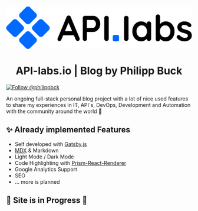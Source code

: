 <p align="center">
  <a>
    <img alt="API-labs.io" src="src/images/api-labs-logo.png"/>
  </a>
</p>
<h1 align="center">
  API-labs.io | Blog by Philipp Buck
</h1>
<p>
  <a href="https://twitter.com/intent/follow?screen_name=philippbck">
    <img src="https://img.shields.io/twitter/follow/philippbck.svg?label=Follow%20@philippbck" alt="Follow @philippbck" />
  </a>
</p>

An ongoing full-stack personal blog project with a lot of nice used features to share my experiences in IT, API´s, DevOps, Development and Automation with the community around the world 🙌

## ✨ Already implemented Features

- Self developed with [Gatsby.js](https://www.gatsbyjs.org/)
- [MDX](https://mdxjs.com/) & Markdown
- Light Mode / Dark Mode
- Code Highlighting with [Prism-React-Renderer](https://github.com/FormidableLabs/prism-react-renderer)
- Google Analytics Support
- SEO
- ... more is planned

## 🚧 Site is in Progress 🚧